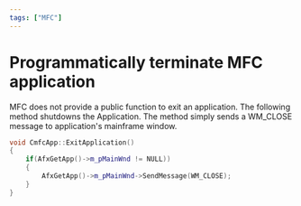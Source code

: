 ```yaml
---
tags: ["MFC"]
---
```


# Programmatically terminate MFC application

<!--markdownlint-disable MD013 MD029 MD036 MD024 MD033 MD040 MD042 MD001 MD051 MD025 MD052-->

MFC does not provide a public function to exit an application. The following method shutdowns the Application. The method simply sends a WM_CLOSE message to application's mainframe window.

```cpp
void CmfcApp::ExitApplication()
{
    if(AfxGetApp()->m_pMainWnd != NULL))
    {
        AfxGetApp()->m_pMainWnd->SendMessage(WM_CLOSE);
    }
}
```
